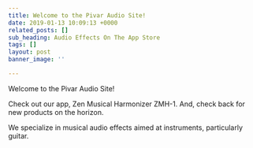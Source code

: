 ```yaml
---
title: Welcome to the Pivar Audio Site!
date: 2019-01-13 10:09:13 +0000
related_posts: []
sub_heading: Audio Effects On The App Store
tags: []
layout: post
banner_image: ''

---
```

Welcome to the Pivar Audio Site!

Check out our app, Zen Musical Harmonizer ZMH-1. And, check back for new products on the horizon.

We specialize in musical audio effects aimed at instruments, particularly guitar. 